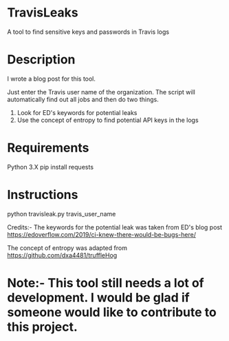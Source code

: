 # TravisLeaks
A tool to find sensitive keys and passwords in Travis logs

# Description
I wrote a blog post for this tool.


Just enter the Travis user name of the organization. The script will automatically find out all jobs and then do two things.
1) Look for ED's keywords for potential leaks
2) Use the concept of entropy to find potential API keys in the logs 


# Requirements
Python 3.X
pip install requests

# Instructions
python travisleak.py travis_user_name


Credits:-
The keywords for the potential leak was taken from ED's blog post 
https://edoverflow.com/2019/ci-knew-there-would-be-bugs-here/

The concept of entropy was adapted from 
https://github.com/dxa4481/truffleHog


# Note:- This tool still needs a lot of development. I would be glad if someone would like to contribute to this project.
